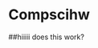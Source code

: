 # Compscihw
<html>
  <head>
    <title>Compscihw</title>
  </head>

  <body>
    ##hiiiii does this work?
  </body>
</html>
